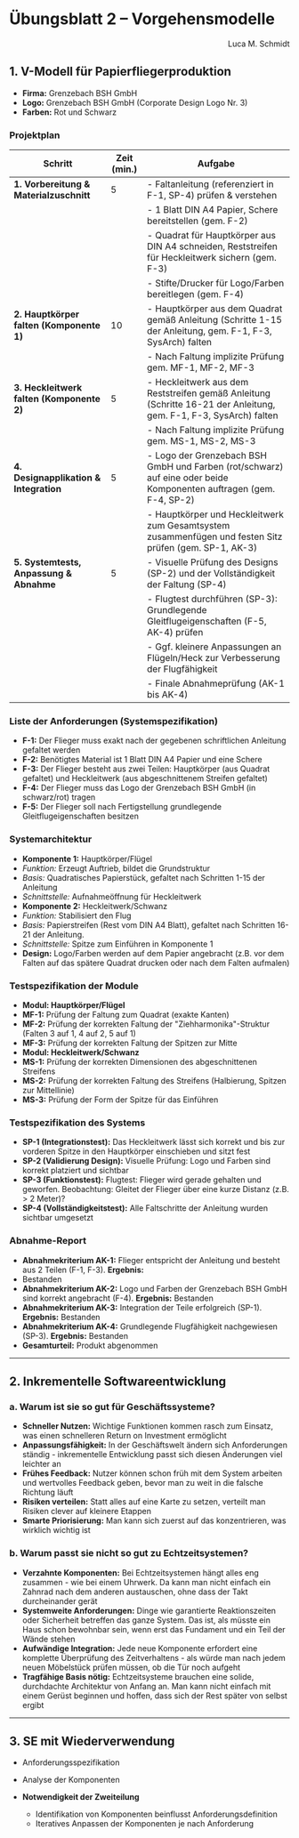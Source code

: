 # Übungsblatt 2 – Vorgehensmodelle

<div style="text-align: right">Luca M. Schmidt</div>

## 1. V-Modell für Papierfliegerproduktion

* **Firma:** Grenzebach BSH GmbH
* **Logo:** Grenzebach BSH GmbH (Corporate Design Logo Nr. 3)
* **Farben:** Rot und Schwarz

### Projektplan

| **Schritt**                               | **Zeit (min.)** | **Aufgabe**                                                                                                        |
|-------------------------------------------|-----------------|--------------------------------------------------------------------------------------------------------------------|
| **1. Vorbereitung & Materialzuschnitt**   | 5               | - Faltanleitung (referenziert in F-1, SP-4) prüfen & verstehen                                                     |
|                                           |                 | - 1 Blatt DIN A4 Papier, Schere bereitstellen (gem. F-2)                                                           |
|                                           |                 | - Quadrat für Hauptkörper aus DIN A4 schneiden, Reststreifen für Heckleitwerk sichern (gem. F-3)                   |
|                                           |                 | - Stifte/Drucker für Logo/Farben bereitlegen (gem. F-4)                                                            |
| **2. Hauptkörper falten (Komponente 1)**  | 10              | - Hauptkörper aus dem Quadrat gemäß Anleitung (Schritte 1-15 der Anleitung, gem. F-1, F-3, SysArch) falten         |
|                                           |                 | - Nach Faltung implizite Prüfung gem. MF-1, MF-2, MF-3                                                             |
| **3. Heckleitwerk falten (Komponente 2)** | 5               | - Heckleitwerk aus dem Reststreifen gemäß Anleitung (Schritte 16-21 der Anleitung, gem. F-1, F-3, SysArch) falten  |
|                                           |                 | - Nach Faltung implizite Prüfung gem. MS-1, MS-2, MS-3                                                             |
| **4. Designapplikation & Integration**    | 5               | - Logo der Grenzebach BSH GmbH und Farben (rot/schwarz) auf eine oder beide Komponenten auftragen (gem. F-4, SP-2) |
|                                           |                 | - Hauptkörper und Heckleitwerk zum Gesamtsystem zusammenfügen und festen Sitz prüfen (gem. SP-1, AK-3)             |
| **5. Systemtests, Anpassung & Abnahme**   | 5               | - Visuelle Prüfung des Designs (SP-2) und der Vollständigkeit der Faltung (SP-4)                                   |
|                                           |                 | - Flugtest durchführen (SP-3): Grundlegende Gleitflugeigenschaften (F-5, AK-4) prüfen                              |
|                                           |                 | - Ggf. kleinere Anpassungen an Flügeln/Heck zur Verbesserung der Flugfähigkeit                                     |
|                                           |                 | - Finale Abnahmeprüfung (AK-1 bis AK-4)                                                                            |

### Liste der Anforderungen (Systemspezifikation)

* **F-1:** Der Flieger muss exakt nach der gegebenen schriftlichen Anleitung gefaltet werden
* **F-2:** Benötigtes Material ist 1 Blatt DIN A4 Papier und eine Schere
* **F-3:** Der Flieger besteht aus zwei Teilen: Hauptkörper (aus Quadrat gefaltet) und Heckleitwerk (aus
  abgeschnittenem Streifen gefaltet)
* **F-4:** Der Flieger muss das Logo der Grenzebach BSH GmbH (in schwarz/rot) tragen
* **F-5:** Der Flieger soll nach Fertigstellung grundlegende Gleitflugeigenschaften besitzen

### Systemarchitektur

* **Komponente 1:** Hauptkörper/Flügel
* *Funktion:* Erzeugt Auftrieb, bildet die Grundstruktur
* *Basis:* Quadratisches Papierstück, gefaltet nach Schritten 1-15 der Anleitung
* *Schnittstelle:* Aufnahmeöffnung für Heckleitwerk
* **Komponente 2:** Heckleitwerk/Schwanz
* *Funktion:* Stabilisiert den Flug
* *Basis:* Papierstreifen (Rest vom DIN A4 Blatt), gefaltet nach Schritten 16-21 der Anleitung.
* *Schnittstelle:* Spitze zum Einführen in Komponente 1
* **Design:** Logo/Farben werden auf dem Papier angebracht (z.B. vor dem Falten auf das spätere Quadrat drucken oder
  nach dem Falten aufmalen)

### Testspezifikation der Module

* **Modul: Hauptkörper/Flügel**
* **MF-1:** Prüfung der Faltung zum Quadrat (exakte Kanten)
* **MF-2:** Prüfung der korrekten Faltung der "Ziehharmonika"-Struktur (Falten 3 auf 1, 4 auf 2, 5 auf 1)
* **MF-3:** Prüfung der korrekten Faltung der Spitzen zur Mitte
* **Modul: Heckleitwerk/Schwanz**
* **MS-1:** Prüfung der korrekten Dimensionen des abgeschnittenen Streifens
* **MS-2:** Prüfung der korrekten Faltung des Streifens (Halbierung, Spitzen zur Mittellinie)
* **MS-3:** Prüfung der Form der Spitze für das Einführen

### Testspezifikation des Systems

* **SP-1 (Integrationstest):** Das Heckleitwerk lässt sich korrekt und bis zur vorderen Spitze in den Hauptkörper
  einschieben und sitzt fest
* **SP-2 (Validierung Design):** Visuelle Prüfung: Logo und Farben sind korrekt platziert und sichtbar
* **SP-3 (Funktionstest):** Flugtest: Flieger wird gerade gehalten und geworfen. Beobachtung: Gleitet der Flieger
  über eine kurze Distanz (z.B. > 2 Meter)?
* **SP-4 (Vollständigkeitstest):** Alle Faltschritte der Anleitung wurden sichtbar umgesetzt

### Abnahme-Report

* **Abnahmekriterium AK-1:** Flieger entspricht der Anleitung und besteht aus 2 Teilen (F-1, F-3). **Ergebnis:**
* Bestanden
* **Abnahmekriterium AK-2:** Logo und Farben der Grenzebach BSH GmbH sind korrekt angebracht (F-4). **Ergebnis:**
  Bestanden
* **Abnahmekriterium AK-3:** Integration der Teile erfolgreich (SP-1). **Ergebnis:** Bestanden
* **Abnahmekriterium AK-4:** Grundlegende Flugfähigkeit nachgewiesen (SP-3). **Ergebnis:** Bestanden
* **Gesamturteil:** Produkt abgenommen

---

## 2. Inkrementelle Softwareentwicklung

### a. Warum ist sie so gut für Geschäftssysteme?

* **Schneller Nutzen:** Wichtige Funktionen kommen rasch zum Einsatz, was einen schnelleren Return on Investment
  ermöglicht
* **Anpassungsfähigkeit:** In der Geschäftswelt ändern sich Anforderungen ständig - inkrementelle Entwicklung passt sich
  diesen Änderungen viel leichter an
* **Frühes Feedback:** Nutzer können schon früh mit dem System arbeiten und wertvolles Feedback geben, bevor man zu weit
  in die falsche Richtung läuft
* **Risiken verteilen:** Statt alles auf eine Karte zu setzen, verteilt man Risiken clever auf kleinere Etappen
* **Smarte Priorisierung:** Man kann sich zuerst auf das konzentrieren, was wirklich wichtig ist

### b. Warum passt sie nicht so gut zu Echtzeitsystemen?

* **Verzahnte Komponenten:** Bei Echtzeitsystemen hängt alles eng zusammen - wie bei einem Uhrwerk. Da kann man nicht
  einfach ein Zahnrad nach dem anderen austauschen, ohne dass der Takt durcheinander gerät
* **Systemweite Anforderungen:** Dinge wie garantierte Reaktionszeiten oder Sicherheit betreffen das ganze System. Das
  ist, als müsste ein Haus schon bewohnbar sein, wenn erst das Fundament und ein Teil der Wände stehen
* **Aufwändige Integration:** Jede neue Komponente erfordert eine komplette Überprüfung des Zeitverhaltens - als würde
  man nach jedem neuen Möbelstück prüfen müssen, ob die Tür noch aufgeht
* **Tragfähige Basis nötig:** Echtzeitsysteme brauchen eine solide, durchdachte Architektur von Anfang an. Man kann
  nicht einfach mit einem Gerüst beginnen und hoffen, dass sich der Rest später von selbst ergibt

---

## 3. SE mit Wiederverwendung

* Anforderungsspezifikation
* Analyse der Komponenten

* **Notwendigkeit der Zweiteilung**
    * Identifikation von Komponenten beinflusst Anforderungsdefinition
    * Iteratives Anpassen der Komponenten je nach Anforderung
